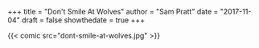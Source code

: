 +++
title = "Don't Smile At Wolves"
author = "Sam Pratt"
date = "2017-11-04"
draft = false
showthedate = true
+++

{{< comic src="dont-smile-at-wolves.jpg" >}}
